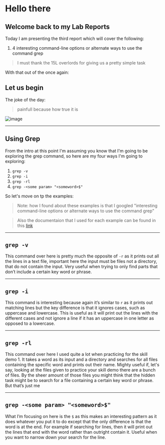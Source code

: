 
# Hello there
## Welcome back to my Lab Reports 

Today I am presenting the third report which will cover the following:
1. 4 interesting command-line options or alternate ways to use the command grep

> I must thank the 15L overlords for giving us a pretty simple task 

With that out of the once again:
## Let us begin

The joke of the day:
> painfull because how true it is

![image](https://github.com/DanielGalicia94/cse15l-lab-reports/assets/56609916/a17e9ec5-7929-40e2-8f23-2081fd2c8a30)

---

## Using Grep

From the intro at this point I'm assuming you know that I'm going to be exploring the grep command, so here are my four ways I'm going to exploring:

1. ```grep -v```
2. ```grep -i```
3. ```grep -rl```
4. ```grep -<some param> "<someword>$"```

So let's move on tp the examples:

> Note: how I found about these examples is that I googled "interesting command-line options or alternate ways to use the command grep"

> Also the documentaion that I used for each example can be found in this [link](https://www.gnu.org/savannah-checkouts/gnu/grep/manual/grep.html)

---
## ```grep -v```

This command over here is pretty much the opposite of ```-r``` as it prints out all the lines in a text file, important here the input must be files not a directory, that do not contain the input. Very useful when trying to only find parts that don’t include a certain key word or phrase.



---

## ```grep -i```

This command is interesting because again it’s similar to ```r``` as it prints out matching lines but the key difference is that it ignores cases, such as uppercase and lowercase. This is useful as it will print out the lines with the different cases and not ignore a line if it has an uppercase in one letter as opposed to a lowercase.

---

## ```grep -rl```

This command over here I used quite a lot when practicing for the skill demo 1. It takes a word as its input and a directory and searches for all files containing the specific word and prints out their name. Mighty useful if, let's say, looking at the files given to practice your skill demo there are a bunch of files. By the sheer amount of those files you might think that the hidden task might be to search for a file containing a certain key word or phrase. But that’s just me 


---

## ```grep -<some param> "<someword>$"```

What I’m focusing on here is the ```$``` as this makes an interesting pattern as it does whatever you put it to do except that the only difference is that the word is at the end. For example if searching for lines, then it will print out the lines that end with the word rather than outright contain it. Useful when you want to narrow down your search for the line.
